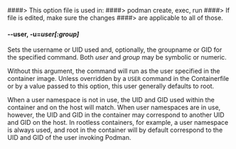 ####> This option file is used in:
####> podman create, exec, run
####> If file is edited, make sure the changes
####> are applicable to all of those.

#### **--user**, **-u**=_user[:group]_

Sets the username or UID used and, optionally, the groupname or GID for the specified command. Both _user_ and _group_ may be symbolic or numeric.

Without this argument, the command will run as the user specified in the container image. Unless overridden by a `USER` command in the Containerfile or by a value passed to this option, this user generally defaults to root.

When a user namespace is not in use, the UID and GID used within the container and on the host will match. When user namespaces are in use, however, the UID and GID in the container may correspond to another UID and GID on the host. In rootless containers, for example, a user namespace is always used, and root in the container will by default correspond to the UID and GID of the user invoking Podman.
